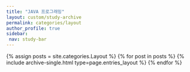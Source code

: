 ```yaml
---
title: "JAVA 프로그래밍"
layout: custom/study-archive
permalink: categories/layout
author_profile: true
sidebar:
 nav: study-bar
---
```


{% assign posts = site.categories.Layout %}
{% for post in posts %} {% include archive-single.html type=page.entries_layout %} {% endfor %}